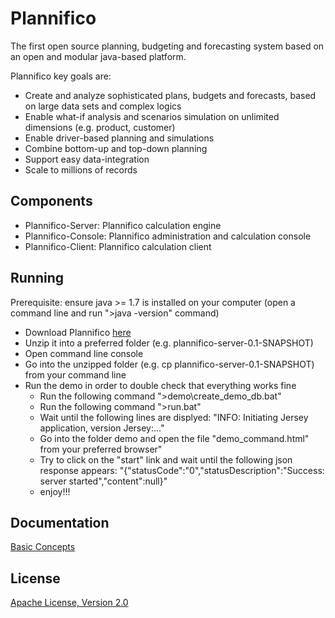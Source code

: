 Plannifico
==========

The first open source planning, budgeting and forecasting system based on an open and modular java-based platform.

Plannifico key goals are:
* Create and analyze sophisticated plans, budgets and forecasts, based on large data sets and complex logics
* Enable what-if analysis and scenarios simulation on unlimited dimensions (e.g. product, customer)
* Enable driver-based planning and simulations 
* Combine bottom-up and top-down planning
* Support easy data-integration
* Scale to millions of records
 
Components
----------

* Plannifico-Server:  Plannifico calculation engine
* Plannifico-Console: Plannifico administration and calculation console
* Plannifico-Client:  Plannifico calculation client

Running
-------

Prerequisite: ensure java >= 1.7 is installed on your computer (open a command line and run ">java -version" command)

* Download Plannifico <a href="https://github.com/plannifico/Plannifico/tree/master/dist">here</a>
* Unzip it into a preferred folder (e.g. plannifico-server-0.1-SNAPSHOT)
* Open command line console
* Go into the unzipped folder (e.g. cp plannifico-server-0.1-SNAPSHOT) from your command line
* Run the demo in order to double check that everything works fine
    * Run the following command ">demo\create_demo_db.bat"
    * Run the following command ">run.bat"
    * Wait until the following lines are displyed: "INFO: Initiating Jersey application, version Jersey:..."
    * Go into the folder demo and open the file "demo_command.html" from your preferred browser"
    * Try to click on the "start" link and wait until the following json response appears: "{"statusCode":"0","statusDescription":"Success: server started","content":null}"
    * enjoy!!!

Documentation
-------------
<a href="https://github.com/plannifico/Plannifico/wiki/Basic-Concepts---Overall-Design">Basic Concepts</a>

License
-------

<a href="http://www.apache.org/licenses/LICENSE-2.0.html">Apache License, Version 2.0</a>
